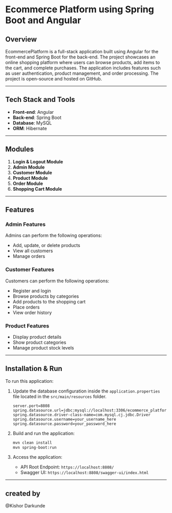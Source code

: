 # Ecommerce Platform using Spring Boot and Angular

## Overview
EcommercePlatform is a full-stack application built using Angular for the front-end and Spring Boot for the back-end. The project showcases an online shopping platform where users can browse products, add items to the cart, and complete purchases. The application includes features such as user authentication, product management, and order processing. The project is open-source and hosted on GitHub.

---

## Tech Stack and Tools
- **Front-end**: Angular
- **Back-end**: Spring Boot
- **Database**: MySQL
- **ORM**: Hibernate

---

## Modules
1. **Login & Logout Module**
2. **Admin Module**
3. **Customer Module**
4. **Product Module**
5. **Order Module**
6. **Shopping Cart Module**

---

## Features

### Admin Features
Admins can perform the following operations:
- Add, update, or delete products
- View all customers
- Manage orders

### Customer Features
Customers can perform the following operations:
- Register and login
- Browse products by categories
- Add products to the shopping cart
- Place orders
- View order history

### Product Features
- Display product details
- Show product categories
- Manage product stock levels

---

## Installation & Run

To run this application:
1. Update the database configuration inside the `application.properties` file located in the `src/main/resources` folder.
   ```properties
   server.port=8808 
   spring.datasource.url=jdbc:mysql://localhost:3306/ecommerce_platform 
   spring.datasource.driver-class-name=com.mysql.cj.jdbc.Driver 
   spring.datasource.username=your_username_here 
   spring.datasource.password=your_password_here
   ```

2. Build and run the application:
   ```bash
   mvn clean install
   mvn spring-boot:run
   ```

3. Access the application:
   - API Root Endpoint: `https://localhost:8808/`
   - Swagger UI: `https://localhost:8808/swagger-ui/index.html`

---

## created by
@Kishor Darkunde

